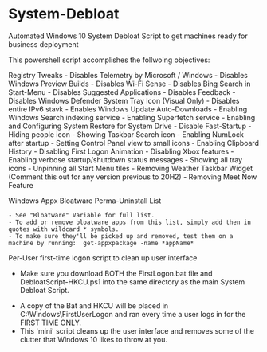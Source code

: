 # System-Debloat
Automated Windows 10 System Debloat Script to get machines ready for business deployment

This powershell script accomplishes the follwoing objectives:

Registry Tweaks
	- Disables Telemetry by Microsoft / Windows
	- Disables Windows Preview Builds
	- Disables Wi-Fi Sense
	- Disables Bing Search in Start-Menu
	- Disables Suggested Applications
	- Disables Feedback
	- Disables Windows Defender System Tray Icon (Visual Only)
	- Disables entire IPv6 stavk
	- Enables Windows Update Auto-Downloads
	- Enabling Windows Search indexing service
	- Enabling Superfetch service
	- Enabling and Configuring System Restore for System Drive
	- Disable Fast-Startup
	- Hiding people icon
	- Showing Taskbar Search icon
	- Enabling NumLock after startup
	- Setting Control Panel view to small icons
	- Enabling Clipboard History
	- Disabling First Logon Animation
	- Disabling Xbox features
	- Enabling verbose startup/shutdown status messages
	- Showing all tray icons
	- Unpinning all Start Menu tiles
	- Removing Weather Taskbar Widget (Comment this out for any version previous to 20H2)
	- Removing Meet Now Feature

Windows Appx Bloatware Perma-Uninstall List

	- See "Bloatware" Variable for full list.
	- To add or remove bloatware apps from this list, simply add then in quotes with wildcard * symbols.
	- To make sure they'll be picked up and removed, test them on a machine by running:  get-appxpackage -name *appName*

Per-User first-time logon script to clean up user interface

* Make sure you download BOTH the FirstLogon.bat file and DebloatScript-HKCU.ps1 into the same directory as the main System Debloat Script.
 - A copy of the Bat and HKCU will be placed in C:\Windows\FirstUserLogon and ran every time a user logs in for the FIRST TIME ONLY.
 - This 'mini' script cleans up the user interface and removes some of the clutter that Windows 10 likes to throw at you.
